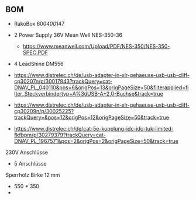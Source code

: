 ## BOM

- RakoBox 600*400*147
- 2 Power Supply 36V Mean Well NES-350-36
  - https://www.meanwell.com/Upload/PDF/NES-350/NES-350-SPEC.PDF
- 4 LeadShine DM556

- https://www.distrelec.ch/de/usb-adapter-in-xlr-gehaeuse-usb-usb-cliff-cp30207n/p/30017843?trackQuery=cat-DNAV_PL_040110&pos=6&origPos=13&origPageSize=50&filterapplied=filter_Steckverbindertyp+A%3dUSB-A+2.0-Buchse&track=true
- https://www.distrelec.ch/de/usb-adapter-in-xlr-gehaeuse-usb-usb-cliff-cp30209n/p/30025225?trackQuery=&pos=12&origPos=12&origPageSize=50&track=true
- https://www.distrelec.ch/de/cat-5e-kupplung-idc-idc-tuk-limited-fkfbpm/p/30279379?trackQuery=cat-DNAV_PL_1967571&pos=2&origPos=2&origPageSize=50&track=true





230V Anschlüsse

- 5 Anschlüsse


Sperrholz Birke 12 mm
- 550 * 350
- 
